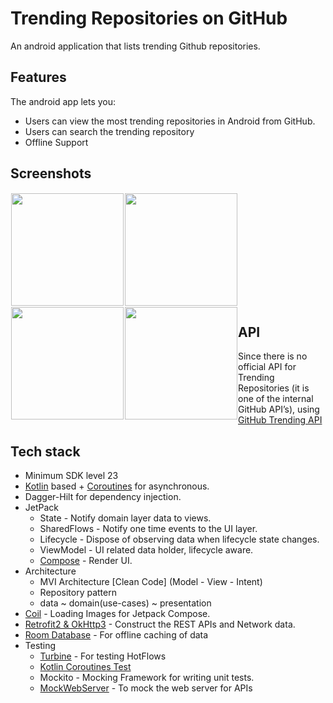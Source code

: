 # Trending Repositories on GitHub

An android application that lists trending Github repositories.

## Features

The android app lets you:
- Users can view the most trending repositories in Android from GitHub.
- Users can search the trending repository
- Offline Support

## Screenshots

[<img src="https://user-images.githubusercontent.com/43132866/176552467-24f848bc-6c00-4f7a-aacb-c14816c453cb.png" align="left"
width="180"
hspace="1" vspace="1">](ss1.png)
[<img src="https://user-images.githubusercontent.com/43132866/176552774-2b9a5264-044b-4590-b6b5-82d9cb37bd0c.png" align="center"
width="180"
hspace="1" vspace="1">](ss2.png)
[<img src="https://user-images.githubusercontent.com/43132866/176552619-01425eae-eaab-4a19-8b2f-f5a593fb5d45.png" align="left"
width="180"
hspace="1" vspace="1">](ss3.png)
[<img src="https://user-images.githubusercontent.com/43132866/176553363-be8d9ce7-8451-4f5e-be01-22f5fbbdb358.png" align="left"
width="180"
hspace="1" vspace="1">](ss4.png)

## API
Since there is no official API for Trending Repositories (it is one of the internal GitHub API’s), using [GitHub Trending API](https://github-trending-api-wonder.herokuapp.com/)

## Tech stack
- Minimum SDK level 23
- [Kotlin](https://kotlinlang.org/) based + [Coroutines](https://github.com/Kotlin/kotlinx.coroutines) for asynchronous.
- Dagger-Hilt for dependency injection.
- JetPack
    - State - Notify domain layer data to views.
    - SharedFlows - Notify one time events to the UI layer.
    - Lifecycle - Dispose of observing data when lifecycle state changes.
    - ViewModel - UI related data holder, lifecycle aware.
    - [Compose](https://developer.android.com/jetpack/compose) - Render UI.
- Architecture
    - MVI Architecture [Clean Code] (Model - View - Intent)
    - Repository pattern
    - data ~ domain(use-cases) ~ presentation
- [Coil](https://coil-kt.github.io/coil/compose/) - Loading Images for Jetpack Compose.
- [Retrofit2 & OkHttp3](https://github.com/square/retrofit) - Construct the REST APIs and Network data.
- [Room Database](https://developer.android.com/jetpack/androidx/releases/room) - For offline caching of data
- Testing
    - [Turbine](https://github.com/cashapp/turbine) - For testing HotFlows
    - [Kotlin Coroutines Test](https://developer.android.com/kotlin/coroutines/test)
    - Mockito - Mocking Framework for writing unit tests.
    - [MockWebServer](https://github.com/square/okhttp/tree/master/mockwebserver) - To mock the web server for APIs

